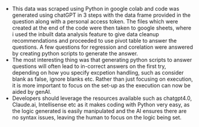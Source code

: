 
* This data was scraped using Python in google colab and code was generated using chatGPT in 3 steps with the data frame provided in the question along with a personal access token. The files which were created at the end of the code were then taken to google sheets, where i used the inbuilt data analysis feature to give data cleanup recommendations and proceeded to use pivot table to answer the questions. A few questions for regression and corelation were answered by creating python scripts to generate the answer. 
* The most interesting thing was that generating python scripts to answer questions will often lead to in-correct answers on the first try, depending on how you specify excpetion handling, such as consider blank as false, ignore blanks etc. Rather than just focusing on execution, it is more important to focus on the set-up as the execution can now be aided by genAI. 
* Developers should leverage the resources available such as chatgpt4.0, Claude.ai, Intellisense etc as it makes coding with Python very easy, as the logic generated is easily manipulated and the AI ensures there are no syntax issues, leaving the human to focus on the logic being set. 
